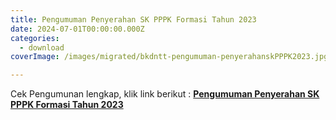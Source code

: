 ```yaml
---
title: Pengumuman Penyerahan SK PPPK Formasi Tahun 2023
date: 2024-07-01T00:00:00.000Z
categories:
  - download
coverImage: /images/migrated/bkdntt-pengumuman-penyerahanskPPPK2023.jpg

---
```


Cek Pengumunan lengkap, klik link berikut : [**Pengumuman Penyerahan SK PPPK Formasi Tahun 2023**](https://bkd.nttprov.go.id/web/wp-content/uploads/2024/07/055-Pengumuman-Penyerahan-SK-PPPK-Formasi-Tahun-2023.pdf)
